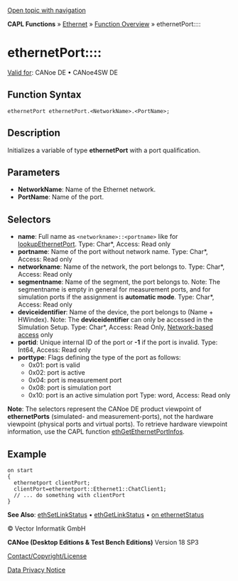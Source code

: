 [Open topic with navigation](../../../../../CANoeDEFamily.htm#Topics/CAPLFunctions/IP/Objects/CAPLfunctionEthernetPort.md)

**CAPL Functions** » [Ethernet](../CAPLEthernetStartPage.md) » [Function Overview](../CAPLfunctionsIPOverview.md) » ethernetPort::<NetworkName>::<PortName>

# ethernetPort::<NetworkName>::<PortName>

[Valid for](../../../Shared/FeatureAvailability.md): CANoe DE • CANoe4SW DE

## Function Syntax

```
ethernetPort ethernetPort.<NetworkName>.<PortName>;
```

## Description

Initializes a variable of type **ethernetPort** with a port qualification.

## Parameters

- **NetworkName**: Name of the Ethernet network.
- **PortName**: Name of the port.

## Selectors

- **name**: Full name as `<networkname>::<portname>` like for [lookupEthernetPort](../Functions/CAPLfunctionLookupEthernetPort.md). Type: Char*, Access: Read only
- **portname**: Name of the port without network name. Type: Char*, Access: Read only
- **networkname**: Name of the network, the port belongs to. Type: Char*, Access: Read only
- **segmentname**: Name of the segment, the port belongs to. Note: The segmentname is empty in general for measurement ports, and for simulation ports if the assignment is **automatic mode**. Type: Char*, Access: Read only
- **deviceidentifier**: Name of the device, the port belongs to (Name + HWindex). Note: The **deviceidentifier** can only be accessed in the Simulation Setup. Type: Char*, Access: Read Only, [Network-based access](../../../CANoeCANalyzer/Ethernet/EthernetPortBasedNetworkAccess.md) only
- **portid**: Unique internal ID of the port or **-1** if the port is invalid. Type: Int64, Access: Read only
- **porttype**: Flags defining the type of the port as follows:
  - 0x01: port is valid
  - 0x02: port is active
  - 0x04: port is measurement port
  - 0x08: port is simulation port
  - 0x10: port is an active simulation port
  Type: word, Access: Read only

**Note**: The selectors represent the CANoe DE product viewpoint of **ethernetPorts** (simulated- and measurement-ports), not the hardware viewpoint (physical ports and virtual ports). To retrieve hardware viewpoint information, use the CAPL function [ethGetEthernetPortInfos](../Functions/CAPLfunctionEthGetEthernetPortInfos.md).

## Example

```plaintext
on start
{
  ethernetport clientPort;
  clientPort=ethernetport::Ethernet1::ChatClient1;
  // ... do something with clientPort
}
```

**See Also**: [ethSetLinkStatus](../Functions/CAPLfunctionEthSetLinkStatus.md) • [ethGetLinkStatus](../Functions/CAPLfunctionEthGetLinkStatus.md) • [on ethernetStatus](../EventProcedures/CAPLfunctionOnEthernetStatus.md)

© Vector Informatik GmbH

**CANoe (Desktop Editions & Test Bench Editions)** Version 18 SP3

[Contact/Copyright/License](../../../Shared/ContactCopyrightLicense.md)

[Data Privacy Notice](https://www.vector.com/int/en/company/get-info/privacy-policy/)